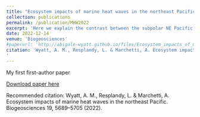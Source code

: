```yaml
---
title: "Ecosystem impacts of marine heat waves in the northeast Pacific"
collection: publications
permalink: /publication/MHW2022
excerpt: 'Here we explain the contrast between the subpolar NE Pacific and the transition zone to the south of it using a global ocean biogeochemical model (MOM6-COBALT) with Argo float and ship-based observations to investigate how MHWs influence marine productivity. '
date: 2022-12-14
venue: 'Biogeosciences'
#paperurl: 'http://abigale-wyatt.github.io/files/Ecosystem_impacts_of_marine_heat_waves_in_the_nort.pdf'
citation: 'Wyatt, A. M., Resplandy, L. & Marchetti, A. Ecosystem impacts of marine heat waves in the northeast Pacific. Biogeosciences 19, 5689–5705 (2022).
'
---
```

My first first-author paper

[Download paper here](http://abigale-wyatt.github.io/files/Ecosystem_impacts_of_marine_heat_waves_in_the_nort.pdf)

Recommended citation: Wyatt, A. M., Resplandy, L. & Marchetti, A. Ecosystem impacts of marine heat waves in the northeast Pacific. Biogeosciences 19, 5689–5705 (2022).
